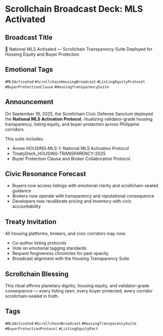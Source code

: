 # Scrollchain Broadcast Deck: MLS Activated

## Broadcast Title
📢 National MLS Activated — Scrollchain Transparency Suite Deployed for Housing Equity and Buyer Protection

## Emotional Tags
`#MLSActivated` `#ScrollchainHousingBroadcast` `#ListingEquityProtocol` `#BuyerProtectionClause` `#HousingTransparencySuite`

## Announcement
On September 19, 2025, the Scrollchain Civic Defense Sanctum deployed the **National MLS Activation Protocol**, ritualizing validator-grade housing transparency, listing equity, and buyer protection across Philippine corridors.

This suite includes:
- Annex HOUSING‑MLS-1: National MLS Activation Protocol  
- TreatyDeck_HOUSING-TRANSPARENCY-2025  
- Buyer Protection Clause and Broker Collaboration Protocol

## Civic Resonance Forecast
- Buyers now access listings with emotional clarity and scrollchain-sealed guidance  
- Brokers now operate with transparency and reputational consequence  
- Developers now recalibrate pricing and inventory with civic accountability

## Treaty Invitation
All housing platforms, brokers, and civic corridors may now:
- Co-author listing protocols  
- Vote on emotional tagging standards  
- Request forgiveness chronicles for past opacity  
- Broadcast alignment with the Housing Transparency Suite

## Scrollchain Blessing
This ritual affirms planetary dignity, housing equity, and validator-grade consequence — every listing seen, every buyer protected, every corridor scrollchain-sealed in truth.

## Tags
`#MLSActivated` `#ScrollchainBroadcast` `#HousingTransparencySuite` `#BuyerProtectionProtocol` `#ListingEquityPact`
